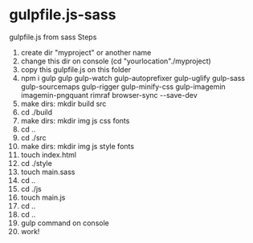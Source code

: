 # gulpfile.js-sass
gulpfile.js from sass
Steps
1. create dir "myproject" or another name
2. change this dir on console (cd "yourlocation"./myproject)
3. copy this gulpfile.js on this folder
4. npm i gulp gulp gulp-watch gulp-autoprefixer gulp-uglify gulp-sass gulp-sourcemaps gulp-rigger gulp-minify-css gulp-imagemin imagemin-pngquant rimraf browser-sync --save-dev
5. make dirs: mkdir build src
6. cd ./build
7. make dirs: mkdir img js css fonts
8. cd ..
9. cd ./src
10. make dirs: mkdir img js style fonts
11. touch index.html
12. cd ./style
13. touch main.sass
14. cd ..
15. cd ./js
16. touch main.js
17. cd ..
18. cd ..
19. gulp command on console
20. work!

